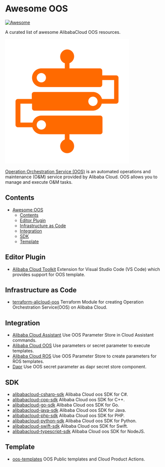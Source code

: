 # Awesome OOS

[![Awesome](https://cdn.rawgit.com/sindresorhus/awesome/d7305f38d29fed78fa85652e3a63e154dd8e8829/media/badge.svg)](https://github.com/sindresorhus/awesome)

A curated list of awesome AlibabaCloud OOS resources.

[![OOS logo](./assets/oos.svg)](https://www.alibabacloud.com/product/oos)

[Operation Orchestration Service (OOS)](https://www.alibabacloud.com/product/oos) is an automated operations and maintenance (O&M) service provided by Alibaba Cloud. OOS allows you to manage and execute O&M tasks.

## Contents

- [Awesome OOS](#awesome-oos)
  - [Contents](#contents)
  - [Editor Plugin](#editor-plugin)
  - [Infrastructure as Code](#infrastructure-as-code)
  - [Integration](#integration)
  - [SDK](#sdk)
  - [Template](#template)

## Editor Plugin

- [Alibaba Cloud Toolkit](https://marketplace.visualstudio.com/items?itemName=Alibaba-CloudToolkit.alibaba-cloud-toolkit) Extension for Visual Studio Code (VS Code) which provides support for OOS template.

## Infrastructure as Code

- [terraform-alicloud-oos](https://github.com/terraform-alicloud-modules/terraform-alicloud-oos) Terraform Module for creating Operation Orchestration Service(OOS) on Alibaba Cloud.

## Integration

- [Alibaba Cloud Assistant](https://www.alibabacloud.com/help/en/elastic-compute-service/latest/use-oos-parameter-store-in-cloud-assistant-commands) Use OOS Parameter Store in Cloud Assistant commands.
- [Alibaba Cloud OOS](https://www.alibabacloud.com/help/en/operation-orchestration-service/latest/use-common-parameters-to-execute-templates) Use parameters or secret parameter to execute templates.
- [Alibaba Cloud ROS](https://www.alibabacloud.com/help/en/resource-orchestration-service/latest/use-oos-parameter-store-to-create-parameters-for-ros-templates) Use OOS Parameter Store to create parameters for ROS templates.
- [Dapr](https://docs.dapr.io/reference/components-reference/supported-secret-stores/alicloud-oos-parameter-store/) Use OOS secret parameter as dapr secret store component.

## SDK

- [alibabacloud-csharp-sdk](https://github.com/aliyun/alibabacloud-csharp-sdk/tree/master/oos-20190601) Alibaba Cloud oos SDK for C#.
- [alibabacloud-cpp-sdk](https://github.com/aliyun/alibabacloud-cpp-sdk/tree/master/oos-20190601) Alibaba Cloud oos SDK for C++.
- [alibabacloud-go-sdk](https://github.com/aliyun/alibabacloud-go-sdk/tree/master/oos-20190601) Alibaba Cloud oos SDK for Go.
- [alibabacloud-java-sdk](https://github.com/aliyun/alibabacloud-java-sdk/tree/master/oos-20190601) Alibaba Cloud oos SDK for Java.
- [alibabacloud-php-sdk](https://github.com/aliyun/alibabacloud-php-sdk/tree/master/oos-20190601) Alibaba Cloud oos SDK for PHP.
- [alibabacloud-python-sdk](https://github.com/aliyun/alibabacloud-python-sdk/tree/master/oos-20190601) Alibaba Cloud oos SDK for Python.
- [alibabacloud-swift-sdk](https://github.com/aliyun/alibabacloud-swift-sdk/tree/master/oos-20190601) Alibaba Cloud oos SDK for Swift.
- [alibabacloud-typescript-sdk](https://github.com/aliyun/alibabacloud-typescript-sdk/tree/master/oos-20190601) Alibaba Cloud oos SDK for NodeJS.

## Template

- [oos-templates](https://github.com/aliyun/oos-templates) OOS Public templates and Cloud Product Actions.

